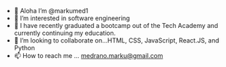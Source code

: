 - 👋 Aloha I’m @markumed1
- 👀 I’m interested in software engineering
- 🌱 I have recently graduated a bootcamp out of the Tech Academy and currently continuing my education.
- 💞️ I’m looking to collaborate on...HTML, CSS, JavaScript, React.JS, and Python
- 📫 How to reach me ... medrano.marku@gmail.com

<!---
markumed1/markumed1 is a ✨ special ✨ repository because its `README.md` (this file) appears on your GitHub profile.
You can click the Preview link to take a look at your changes.
--->
